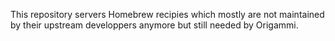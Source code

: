 This repository servers Homebrew recipies which mostly are not maintained by their upstream developpers anymore but still needed by Origammi.
